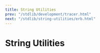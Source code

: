 ```yaml
---
title: String Utilities
prev: "/stdlib/development/tracer.html"
next: "/stdlib/string-utilities/erb.html"
---
```


# String Utilities

